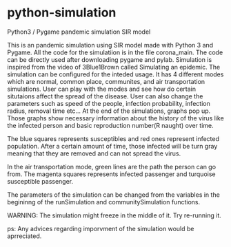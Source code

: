 # python-simulation
Python3 / Pygame pandemic simulation SIR model

This is an pandemic simulation using SIR model made with Python 3 and Pygame. All the code for the simulatiion is in the file corona_main. The code can be directly used after downloading pygame and pylab. Simulation is inspired from the video of 3Blue1Brown called Simulating an epidemic. The simulation can be configured for the inteded usage. It has 4 different modes which are normal, common place, communites, and air transportation simulations. User can play with the modes and see how do certain situtaions affect the spread of the disease. User can also change the parameters such as speed of the people, infection probability, infection radius, removal time etc... At the end of the simulations, graphs pop up. Those graphs show necessary information about the history of the virus like the infected person and basic reproduction number(R naught) over time. 

The blue squares represents susceptibles and red ones represent infected population. After a certain amount of time, those infected will be turn gray meaning that they are removed and can not spread the virus. 

In the air transportation mode, green lines are the path the person can go from. The magenta squares represents infected passenger and turquoise susceptible passenger.

The parameters of the simulation can be changed from the variables in the begininng of the runSimulation and communitySimulation functions. 

WARNING: The simulation might freeze in the middle of it. Try re-running it.

ps: Any advices regarding imporvment of the simulation would be aprreciated. 

